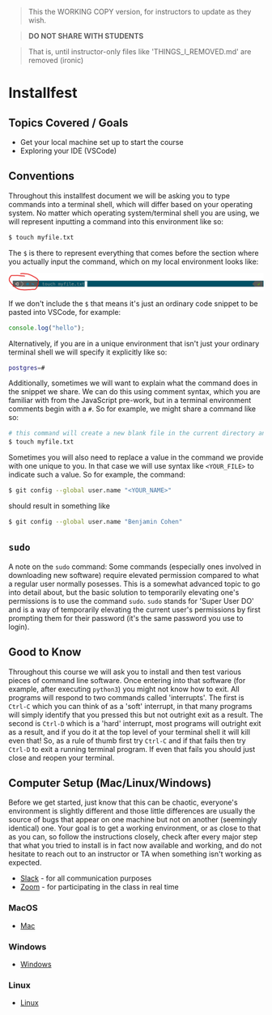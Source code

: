 > This the WORKING COPY version, for instructors to update as they wish.

> **DO NOT SHARE WITH STUDENTS**

> That is, until instructor-only files like 'THINGS_I_REMOVED.md' are removed (ironic)

# Installfest

## Topics Covered / Goals

- Get your local machine set up to start the course
- Exploring your IDE (VSCode)

## Conventions

Throughout this installfest document we will be asking you to type commands into a terminal shell, which will differ based on your operating system. No matter which operating system/terminal shell you are using, we will represent inputting a command into this environment like so:

```bash
$ touch myfile.txt
```

The `$` is there to represent everything that comes before the section where you actually input the command, which on my local environment looks like:

![Command Prompt Example](./resources/command-prompt.png)

If we don't include the `$` that means it's just an ordinary code snippet to be pasted into VSCode, for example:

```js
console.log("hello");
```

Alternatively, if you are in a unique environment that isn't just your ordinary terminal shell we will specify it explicitly like so:

```bash
postgres=#
```

Additionally, sometimes we will want to explain what the command does in the snippet we share. We can do this using comment syntax, which you are familiar with from the JavaScript pre-work, but in a terminal environment comments begin with a `#`. So for example, we might share a command like so:

```bash
# this command will create a new blank file in the current directory and name it 'myfile.txt'
$ touch myfile.txt
```

Sometimes you will also need to replace a value in the command we provide with one unique to you. In that case we will use syntax like `<YOUR_FILE>` to indicate such a value. So for example, the command:

```bash
$ git config --global user.name "<YOUR_NAME>"
```

should result in something like

```bash
$ git config --global user.name "Benjamin Cohen"
```

## `sudo`

A note on the `sudo` command: Some commands (especially ones involved in downloading new software) require elevated permission compared to what a regular user normally posesses. This is a somewhat advanced topic to go into detail about, but the basic solution to temporarily elevating one's permissions is to use the command `sudo`. `sudo` stands for 'Super User DO' and is a way of temporarily elevating the current user's permissions by first prompting them for their password (it's the same password you use to login).

## Good to Know

Throughout this course we will ask you to install and then test various pieces of command line software. Once entering into that software (for example, after executing `python3`) you might not know how to exit. All programs will respond to two commands called 'interrupts'. The first is `Ctrl-C` which you can think of as a 'soft' interrupt, in that many programs will simply identify that you pressed this but not outright exit as a result. The second is `Ctrl-D` which is a 'hard' interrupt, most programs will outright exit as a result, and if you do it at the top level of your terminal shell it will kill even that! So, as a rule of thumb first try `Ctrl-C` and if that fails then try `Ctrl-D` to exit a running terminal program. If even that fails you should just close and reopen your terminal.

## Computer Setup (Mac/Linux/Windows)

Before we get started, just know that this can be chaotic, everyone's environment is slightly different and those little differences are usually the source of bugs that appear on one machine but not on another (seemingly identical) one. Your goal is to get a working environment, or as close to that as you can, so follow the instructions closely, check after every major step that what you tried to install is in fact now available and working, and do not hesitate to reach out to an instructor or TA when something isn't working as expected.

- [Slack](https://slack.com/downloads) - for all communication purposes
- [Zoom](https://zoom.us/support/download) - for participating in the class in real time

### MacOS

- [Mac](./MacOS/README.md)

### Windows

- [Windows](./Windows/README.md)

### Linux

- [Linux](./Linux/README.md)
